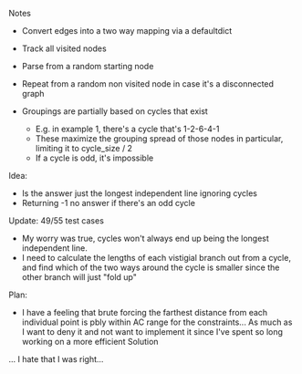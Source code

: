 Notes

-   Convert edges into a two way mapping via a defaultdict
-   Track all visited nodes
-   Parse from a random starting node
-   Repeat from a random non visited node in case it's a disconnected graph

-   Groupings are partially based on cycles that exist
    -   E.g. in example 1, there's a cycle that's 1-2-6-4-1
    -   These maximize the grouping spread of those nodes in particular,
        limiting it to cycle_size / 2
    -   If a cycle is odd, it's impossible

Idea:

-   Is the answer just the longest independent line ignoring cycles
-   Returning -1 no answer if there's an odd cycle

Update: 49/55 test cases

-   My worry was true, cycles won't always end up being the longest independent line.
-   I need to calculate the lengths of each vistigial branch out from a cycle, and find which of the two ways
    around the cycle is smaller since the other branch will just "fold up"

Plan:

-   I have a feeling that brute forcing the farthest distance from each individual point is pbly
    within AC range for the constraints... As much as I want to deny it and not want to implement it
    since I've spent so long working on a more efficient Solution

... I hate that I was right...
